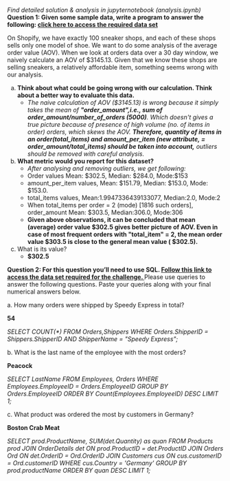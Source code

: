<i>Find detailed solution & analysis in jupyternotebook (analysis.ipynb) </i>
<b>Question 1: Given some sample data, write a program to answer the following: <a href = 'https://docs.google.com/spreadsheets/d/16i38oonuX1y1g7C_UAmiK9GkY7cS-64DfiDMNiR41LM/edit#gid=0'>click here to access the required data set</a></b>

On Shopify, we have exactly 100 sneaker shops, and each of these shops sells only one model of shoe. We want to do some analysis of the average order value (AOV). When we look at orders data over a 30 day window, we naively calculate an AOV of $3145.13. Given that we know these shops are selling sneakers, a relatively affordable item, something seems wrong with our analysis. 
<ol type='a'>
    <li><b>Think about what could be going wrong with our calculation. Think about a better way to evaluate this data.</b>
        <ul>
        <li><i>The naive calculation of AOV ($3145.13) is wrong because it simply takes the mean of <b>"order_amount",i.e., sum of order_amount/number_of_orders (5000)</b>. Which doesn't gives a true picture because of presence of high volume (no. of items in order) orders, which skews the AOV. <b>Therefore, quantity of items in an order(total_items) and amount_per_item (new attribute, = order_amount/total_items) should be taken into account,</b> outliers should be removed with careful analysis.
        </i>
        </li>
        </ul>
    </li>
    <li><b>What metric would you report for this dataset? </b>
        <ul>
        <li><i>After analysing and removing outliers, we get following: </i>
            <li>Order values Mean: $302.5, Median: $284.0, Mode:$153</li>
            <li>amount_per_item values, Mean: $151.79, Median: $153.0, Mode: $153.0.</li>
            <li>total_items values, Mean:1.9947336439133077, Median:2.0, Mode:2</li>
            <li>When total_items per order = 2 (mode) [1816 such orders], order_amount Mean: $303.5, Median:306.0, Mode:306</li>
        </li>
        <li><b>Given above observations, it can be concluded that mean (average) order value $302.5 gives better picture of AOV. Even in case of most frequent orders with "total_item" = 2, the mean order value $303.5 is close to the general mean value ( $302.5).</b>
        </li>
        </ul>
    </li>
    <li>What is its value?
        <ul><li><b>$302.5</b></li>
        </ul>
    </li>


</ol>

<p><b>Question 2: For this question you’ll need to use SQL. <a href ="https://www.w3schools.com/SQL/TRYSQL.ASP?FILENAME=TRYSQL_SELECT_ALL"> Follow this link to access the data set required for the challenge. </a></b> Please use queries to answer the following questions. Paste your queries along with your final numerical answers below.</p>


<p>a. How many orders were shipped by Speedy Express in total?</p>
<b>54</b>
<p>
<i>
SELECT COUNT(*) FROM Orders,Shippers 
WHERE Orders.ShipperID = Shippers.ShipperID AND ShipperName = "Speedy Express";
</i>
</p>
<p>b. What is the last name of the employee with the most orders?</p>
<b>Peacock</b>
<p>
<i>
SELECT LastName FROM Employees, Orders WHERE Employees.EmployeeID = Orders.EmployeeID
GROUP BY Orders.EmployeeID
ORDER BY Count(Employees.EmployeeID) DESC
LIMIT 1;
</i>
</p>
<p>c. What product was ordered the most by customers in Germany?</p>
<b>Boston Crab Meat</b>
<p>
<i>
SELECT prod.ProductName, SUM(det.Quantity) as quan
FROM Products prod JOIN OrderDetails det
ON prod.ProductID = det.ProductID
JOIN Orders Ord
ON det.OrderID = Ord.OrderID
JOIN Customers cus
ON cus.customerID = Ord.customerID
WHERE cus.Country = 'Germany'
GROUP BY prod.productName
ORDER BY quan DESC
LIMIT 1;
</i>
</p>
